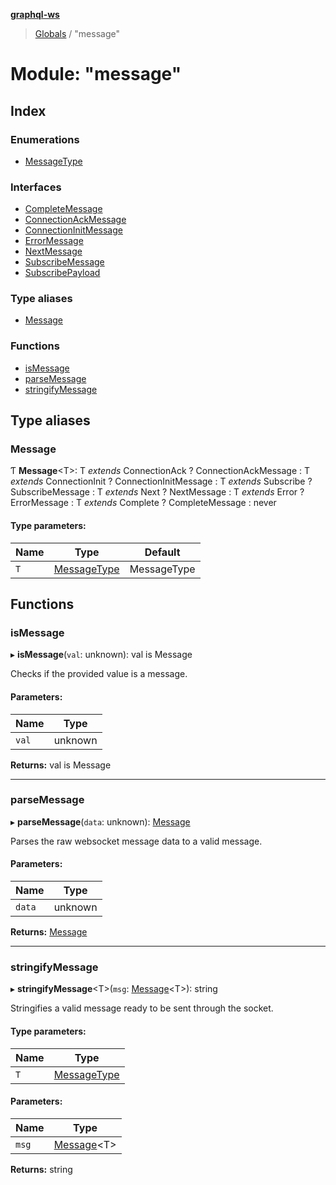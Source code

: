 **[graphql-ws](../README.md)**

> [Globals](../README.md) / "message"

# Module: "message"

## Index

### Enumerations

* [MessageType](../enums/_message_.messagetype.md)

### Interfaces

* [CompleteMessage](../interfaces/_message_.completemessage.md)
* [ConnectionAckMessage](../interfaces/_message_.connectionackmessage.md)
* [ConnectionInitMessage](../interfaces/_message_.connectioninitmessage.md)
* [ErrorMessage](../interfaces/_message_.errormessage.md)
* [NextMessage](../interfaces/_message_.nextmessage.md)
* [SubscribeMessage](../interfaces/_message_.subscribemessage.md)
* [SubscribePayload](../interfaces/_message_.subscribepayload.md)

### Type aliases

* [Message](_message_.md#message)

### Functions

* [isMessage](_message_.md#ismessage)
* [parseMessage](_message_.md#parsemessage)
* [stringifyMessage](_message_.md#stringifymessage)

## Type aliases

### Message

Ƭ  **Message**\<T>: T *extends* ConnectionAck ? ConnectionAckMessage : T *extends* ConnectionInit ? ConnectionInitMessage : T *extends* Subscribe ? SubscribeMessage : T *extends* Next ? NextMessage : T *extends* Error ? ErrorMessage : T *extends* Complete ? CompleteMessage : never

#### Type parameters:

Name | Type | Default |
------ | ------ | ------ |
`T` | [MessageType](../enums/_message_.messagetype.md) | MessageType |

## Functions

### isMessage

▸ **isMessage**(`val`: unknown): val is Message

Checks if the provided value is a message.

#### Parameters:

Name | Type |
------ | ------ |
`val` | unknown |

**Returns:** val is Message

___

### parseMessage

▸ **parseMessage**(`data`: unknown): [Message](_message_.md#message)

Parses the raw websocket message data to a valid message.

#### Parameters:

Name | Type |
------ | ------ |
`data` | unknown |

**Returns:** [Message](_message_.md#message)

___

### stringifyMessage

▸ **stringifyMessage**\<T>(`msg`: [Message](_message_.md#message)\<T>): string

Stringifies a valid message ready to be sent through the socket.

#### Type parameters:

Name | Type |
------ | ------ |
`T` | [MessageType](../enums/_message_.messagetype.md) |

#### Parameters:

Name | Type |
------ | ------ |
`msg` | [Message](_message_.md#message)\<T> |

**Returns:** string

